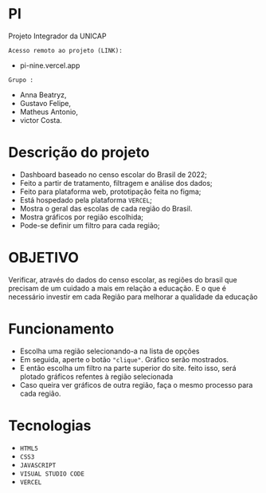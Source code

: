 # PI

Projeto Integrador da UNICAP 

`Acesso remoto ao projeto (LINK): `
* pi-nine.vercel.app
  
` Grupo : ` 
* Anna Beatryz,
* Gustavo Felipe,
* Matheus Antonio,
* victor Costa.

# Descrição do projeto
* Dashboard baseado no censo escolar do Brasil de 2022;
* Feito a partir de tratamento, filtragem e análise dos dados;
* Feito para plataforma web, prototipação feita no figma;
* Está hospedado pela plataforma `VERCEL`;
* Mostra o geral das escolas de cada região do Brasil.
* Mostra gráficos por região escolhida;
* Pode-se definir um filtro para cada região;
  
# OBJETIVO
Verificar, através do dados do censo escolar, as regiões do brasil que precisam de um cuidado a mais em relação a educação. E o que é necessário investir em cada Região para melhorar a qualidade da educação

# Funcionamento
* Escolha uma região selecionando-a na lista de opções
* Em seguida, aperte o botão `"clique"`. Gráfico serão mostrados.
* E então escolha um filtro na parte superior do site. feito isso, será plotado gráficos refentes à região selecionada
* Caso queira ver gráficos de outra região, faça o mesmo processo para cada região.

# Tecnologias 
* `HTML5`
* `CSS3`
* `JAVASCRIPT`
* `VISUAL STUDIO CODE`
* `VERCEL`
